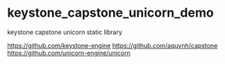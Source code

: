 # keystone_capstone_unicorn_demo
keystone capstone unicorn static library

https://github.com/keystone-engine
https://github.com/aquynh/capstone
https://github.com/unicorn-engine/unicorn
